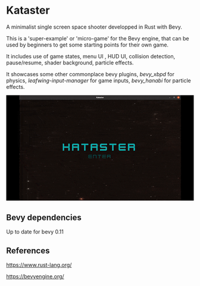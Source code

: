 # Kataster
A minimalist single screen space shooter developped in Rust with Bevy.

This is a 'super-example' or 'micro-game' for the Bevy engine, that can be used by beginners to get some starting points for their own game.

It includes use of game states, menu UI , HUD UI, collision detection, pause/resume, shader background, particle effects.

It showcases some other commonplace bevy plugins, _bevy_xbpd_ for physics, _leafwing-input-manager_ for game inputs, _bevy_hanabi_ for particle effects. 


![](media/Kataster_demo.gif)

## Bevy dependencies

Up to date for bevy 0.11


## References

https://www.rust-lang.org/

https://bevyengine.org/